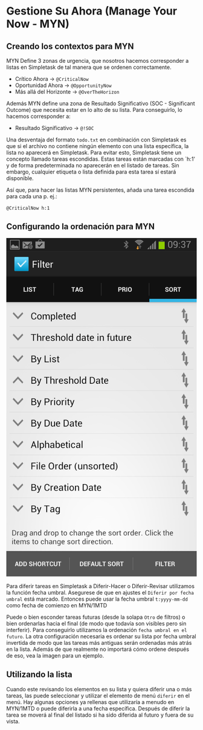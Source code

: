 Gestione Su Ahora (Manage Your Now - MYN)
=========================================

Creando los contextos para MYN
------------------------------

MYN Define 3 zonas de urgencia, que nosotros hacemos corresponder a listas en Simpletask de tal manera que se ordenen correctamente.

-   Crítico Ahora -\> `@CriticalNow`
-   Oportunidad Ahora -\> `@OpportunityNow`
-   Más allá del Horizonte -\> `@OverTheHorizon`

Además MYN define una zona de Resultado Significativo (SOC - Significant Outcome) que necesita estar en lo alto de su lista. Para conseguirlo, lo hacemos corresponder a:

-   Resultado Significativo -\> `@!SOC`

Una desventaja del formato `todo.txt` en combinación con Simpletask es que si el archivo no contiene ningún elemento con una lista específica, la lista no aparecerá en Simpletask. Para evitar esto, Simpletask tiene un concepto llamado tareas escondidas. Estas tareas están marcadas con \`h:1' y de forma predeterminada no aparecerán en el listado de tareas. Sin embargo, cualquier etiqueta o lista definida para esta tarea sí estará disponible.

Así que, para hacer las listas MYN persistentes, añada una tarea escondida para cada una p. ej.:

    @CriticalNow h:1

Configurando la ordenación para MYN
-----------------------------------

![](./images/MYN_sort.png)

Para diferir tareas en Simpletask a Diferir-Hacer o Diferir-Revisar  utilizamos la función fecha umbral. Asegurese de que en ajustes el `Diferir por fecha umbral` está marcado. Entonces puede usar la fecha umbral `t:yyyy-mm-dd` como fecha de comienzo en MYN/1MTD

Puede o bien esconder tareas futuras (desde la solapa `Otro` de filtros) o bien ordenarlas hacia el final (de modo que todavía son visibles pero sin interferir). Para conseguirlo  utilizamos la ordenación `fecha umbral en el futuro`. La otra configuración necesaria es ordenar su lista por fecha umbral invertida de modo que las tareas más antiguas serán ordenadas más atrás en la lista. Además de que realmente no importará cómo ordene después de eso, vea la imagen para un ejemplo.

Utilizando la lista
-------------------

Cuando este revisando los elementos en su lista y quiera diferir una o más tareas, las puede seleccionar y utilizar el elemento de menú `diferir` en el menú. Hay algunas opciones ya rellenas que utilizaría a menudo en MYN/1MTD o puede diferirla a una fecha específica. Después de diferir la tarea se moverá al final del listado si ha sido diferida al futuro y fuera de su vista.


